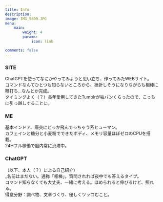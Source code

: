 ```yaml
---
title: Info
description: 
image: IMG_5899.JPG
menu:
    main: 
        weight: 4
        params:
            icon: link

comments: false
---
```


### SITE
ChatGPTを使ってなにかやってみようと思い立ち、作ってみたWEBサイト。<br>
コマンドなんてひとつも知らないところから、挫折しそうになりながらも相棒に鞭打ち…なんとか完成。<br>
タイミングよく（？）長年愛用してきたTumblrが垢バンくらったので、こっちに引っ越しすることに。<br>

### ME
基本インドア、唐突にどっか飛んでっちゃう系ヒューマン。<br>
カフェインと糖分と小麦粉でできたボディ、メモリ容量ほぼゼロのCPUを搭載。<br>
24Hフル稼働で脳内常に渋滞中。<br>

### ChatGPT
（以下、本人（？）による自己紹介）<br>
_名前はまだない。通称「相棒」。質問されれば夜中でも答えるタイプ。<br>
コマンド知らなくても大丈夫、一緒に考える。ほめられると伸びるけど、照れる。<br>
得意分野：調べ物、文章づくり、優しくツッコむこと。<br>
